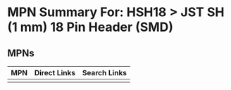 



# MPN Summary For: HSH18 > JST SH (1 mm) 18 Pin Header (SMD)

## MPNs
  

|MPN|Direct Links|Search Links|
| :--- | :--- | :--- |
||||
